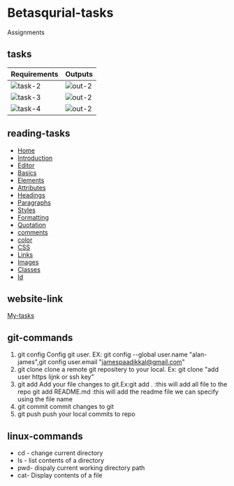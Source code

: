 # Betasqurial-tasks

Assignments

## tasks

| Requirements                 | Outputs                         |
| ---------------------------- | ------------------------------- |
| ![task-2](images/image2.jpg) | ![out-2](requirements/pic2.jpg) |
| ![task-3](images/image3.jpg) | ![out-2](requirements/pic3.png) |
| ![task-4](images/image4.jpg) | ![out-2](requirements/pic4.png) |

## reading-tasks

- [Home](https://www.w3schools.com/html/default.asp)
- [Introduction](https://www.w3schools.com/html/html_intro.asp)
- [Editor](https://www.w3schools.com/html/html_editors.asp)
- [Basics](https://www.w3schools.com/html/html_basic.asp)
- [Elements](https://www.w3schools.com/html/html_elements.asp)
- [Attributes](https://www.w3schools.com/html/html_attributes.asp)
- [Headings](https://www.w3schools.com/html/html_headings.asp)
- [Paragraphs](https://www.w3schools.com/html/html_paragraphs.asp)
- [Styles](https://www.w3schools.com/html/html_styles.asp)
- [Formatting](https://www.w3schools.com/html/html_formatting.asp)
- [Quotation](https://www.w3schools.com/html/html_quotation_elements.asp)
- [comments](https://www.w3schools.com/html/html_comments.asp)
- [color](https://www.w3schools.com/html/html_colors.asp)
- [CSS](https://www.w3schools.com/html/html_css.asp)
- [Links](https://www.w3schools.com/html/html_links.asp)
- [Images](https://www.w3schools.com/html/html_images.asp)
- [Classes](https://www.w3schools.com/html/html_classes.asp)
- [Id](https://www.w3schools.com/html/html_id.asp)

## website-link

[My-tasks](https://alanjamesjacob.github.io/betasqurial-/)

## git-commands

1. git config Config git user. EX: git config --global user.name "alan-james",git config user.email "jamespaadikkal@gmail.com"
2. git clone clone a remote git repositery to your local. Ex: git clone "add user https lijnk or ssh key"
3. git add Add your file changes to git.Ex:git add . :this will add all file to the repo git add README.md :this will add the readme file we can specify using the file name
4. git commit commit changes to git
5. git push push your local commits to repo

## linux-commands

- cd - change current directory
- ls - list contents of a directory
- pwd- dispaly current working directory path
- cat- Display contents of a file
